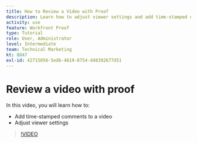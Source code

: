 ```yaml
---
title: How to Review a Video with Proof
description: Learn how to adjust viewer settings and add time-stamped comments to a video using  proofing in [!DNL Adobe Workfront].
activity: use
feature: Workfront Proof
type: Tutorial
role: User, Administrator
level: Intermediate
team: Technical Marketing
kt: 8847
exl-id: 42715056-5edb-4619-8754-d48392677d51
---
```

# Review a video with proof

In this video, you will learn how to:

* Add time-stamped comments to a video
* Adjust viewer settings

>[!VIDEO](https://video.tv.adobe.com/v/335144/?quality=12)

<!--
## Learn more
* Review a video proof
-->

